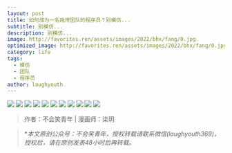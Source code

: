 ```yaml
---
layout: post
title: 如何成为一名拖垮团队的程序员？别模仿...
subtitle: 别模仿...
description: 别模仿...
image: http://favorites.ren/assets/images/2022/bhx/fang/0.jpg
optimized_image: http://favorites.ren/assets/images/2022/bhx/fang/0.jpg
category: life
tags:
  - 模仿
  - 团队
  - 程序员
author: laughyouth
---
```




![](http://favorites.ren/assets/images/2022/bhx/fang/640.jpeg)
![](http://favorites.ren/assets/images/2022/bhx/fang/640-1.jpeg)
![](http://favorites.ren/assets/images/2022/bhx/fang/640-2.jpeg)
![](http://favorites.ren/assets/images/2022/bhx/fang/640-3.jpeg)
![](http://favorites.ren/assets/images/2022/bhx/fang/640-4.jpeg)
![](http://favorites.ren/assets/images/2022/bhx/fang/640-5.jpeg)
![](http://favorites.ren/assets/images/2022/bhx/fang/640-6.jpeg)
![](http://favorites.ren/assets/images/2022/bhx/fang/640-7.jpeg)
![](http://favorites.ren/assets/images/2022/bhx/fang/640-8.jpeg)
![](http://favorites.ren/assets/images/2022/bhx/fang/640-9.jpeg)
![](http://favorites.ren/assets/images/2022/bhx/fang/640-10.jpeg)


>作者：不会笑青年 | 漫画师：柒玥

>**本文原创公众号：不会笑青年，授权转载请联系微信(laughyouth369)，授权后，请在原创发表48小时后再转载。*